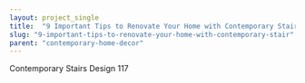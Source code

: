 ```yaml
---
layout: project_single
title:  "9 Important Tips to Renovate Your Home with Contemporary Stair"
slug: "9-important-tips-to-renovate-your-home-with-contemporary-stair"
parent: "contemporary-home-decor"
---
```

Contemporary Stairs Design 117